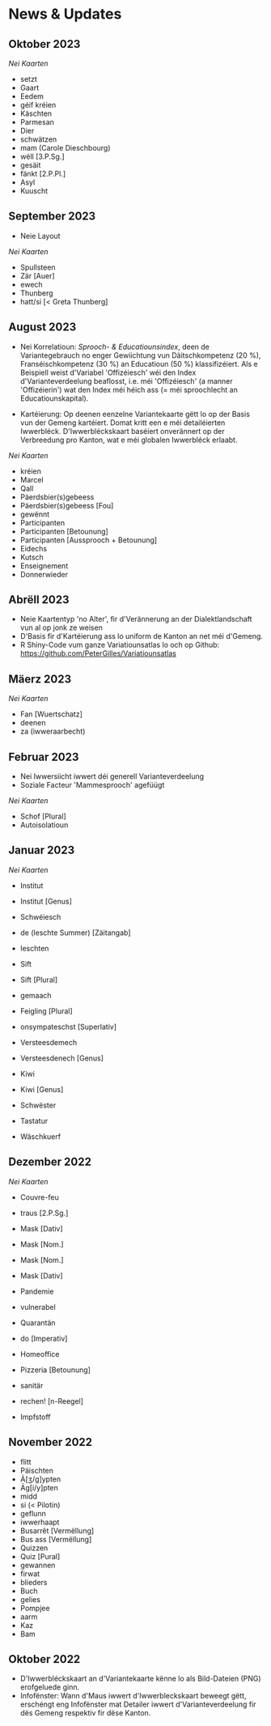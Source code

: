 # News & Updates

## Oktober 2023
*Nei Kaarten*
- setzt
- Gaart
- Eedem
- géif kréien
- Käschten
- Parmesan
- Dier
- schwätzen
- mam (Carole Dieschbourg)
- wëll [3.P.Sg.]
- gesäit
- fänkt [2.P.Pl.]
- Asyl
- Kuuscht

## September 2023

- Neie Layout

*Nei Kaarten*
- Spullsteen
- Zär [Auer]
- ewech
- Thunberg
- hatt/si [< Greta Thunberg]

## August 2023

- Nei Korrelatioun: *Sprooch- & Educatiounsindex*, deen de Variantegebrauch no enger Gewiichtung vun Däitschkompetenz (20 %), Franséischkompetenz (30 %) an Educatioun (50 %) klassifizéiert. Als e Beispiell weist d'Variabel 'Offizéiesch' wéi den Index d'Varianteverdeelung beaflosst, i.e. méi 'Offizéiesch' (a manner 'Offizéierin') wat den Index méi héich ass (= méi sproochlecht an Educatiounskapital).

- Kartéierung: Op deenen eenzelne Variantekaarte gëtt lo op der Basis vun der Gemeng kartéiert. Domat kritt een e méi detailéierten Iwwerbléck. D'Iwwerbléckskaart baséiert onverännert op der Verbreedung pro Kanton, wat e méi globalen Iwwerbléck erlaabt.

*Nei Kaarten*

- kréien
- Marcel
- Qall
- Päerdsbier(s)gebeess
- Päerdsbier(s)gebeess \[Fou\]
- gewënnt
- Participanten
- Participanten \[Betounung\]
- Participanten \[Aussprooch + Betounung\]
- Eidechs
- Kutsch
- Enseignement
- Donnerwieder

## Abrëll 2023

-   Neie Kaartentyp 'no Alter', fir d'Verännerung an der Dialektlandschaft vun al op jonk ze weisen
-   D'Basis fir d'Kartéierung ass lo uniform de Kanton an net méi d'Gemeng. 
-   R Shiny-Code vum ganze Variatiounsatlas lo och op Github: https://github.com/PeterGilles/Variatiounsatlas

## Mäerz 2023

*Nei Kaarten*

-   Fan \[Wuertschatz\]
-   deenen
-   za (iwweraarbecht)

## Februar 2023

-   Nei Iwwersiicht iwwert déi generell Varianteverdeelung
-   Soziale Facteur 'Mammesprooch' agefüügt

*Nei Kaarten*

-   Schof \[Plural\]
-   Autoisolatioun

## Januar 2023

*Nei Kaarten*

-   Institut

-   Institut \[Genus\]

-   Schwéiesch

-   de (leschte Summer) \[Zäitangab\]

-   leschten

-   Sift

-   Sift \[Plural\]

-   gemaach

-   Feigling \[Plural\]

-   onsympateschst \[Superlativ\]

-   Versteesdemech

-   Versteesdenech \[Genus\]

-   Kiwi

-   Kiwi \[Genus\]

-   Schwëster

-   Tastatur

-   Wäschkuerf

## Dezember 2022

*Nei Kaarten*

-   Couvre-feu

-   traus \[2.P.Sg.\]

-   Mask \[Dativ\]

-   Mask \[Nom.\]

-   Mask \[Nom.\]

-   Mask \[Dativ\]

-   Pandemie

-   vulnerabel

-   Quarantän

-   do \[Imperativ\]

-   Homeoffice

-   Pizzeria \[Betounung\]

-   sanitär

-   rechen! \[n-Reegel\]

-   Impfstoff

## November 2022

-   flitt
-   Päischten
-   Ä\[ʒ/g\]ypten
-   Äg\[i/y\]pten
-   midd
-   si (\< Pilotin)
-   geflunn
-   iwwerhaapt
-   Busarrêt \[Vermëllung\]
-   Bus ass \[Vermëllung\]
-   Quizzen
-   Quiz \[Pural\]
-   gewannen
-   firwat
-   blieders
-   Buch
-   gelies
-   Pompjee
-   aarm
-   Kaz
-   Bam

## Oktober 2022

-   D'Iwwerbléckskaart an d'Variantekaarte kënne lo als Bild-Dateien (PNG) erofgeluede ginn.
-   Infofënster: Wann d'Maus iwwert d'Iwwerbleckskaart beweegt gëtt, erschéngt eng Infofënster mat Detailer iwwert d'Varianteverdeelung fir dës Gemeng respektiv fir dëse Kanton.
